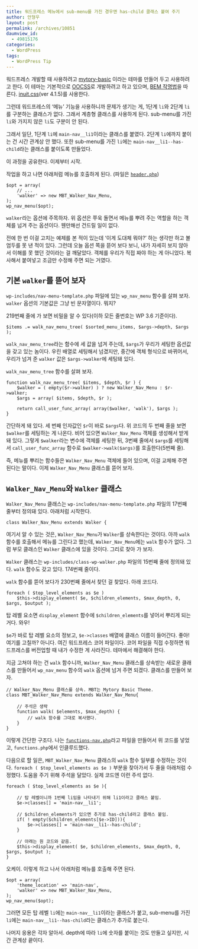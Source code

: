 ```yaml
---
title: 워드프레스 메뉴에서 sub-menu를 가진 경우엔 has-child 클래스 붙여 주기
author: 안형우
layout: post
permalink: /archives/10851
daumview_id:
  - 49815176
categories:
  - WordPress
tags:
  - WordPress Tip
---
```

워드프레스 개발할 때 사용하려고 [mytory-basic][1] 이라는 테마를 만들어 두고 사용하려고 한다. 이 테마는 기본적으로 [OOCSS][2]로 개발하려고 하고 있으며, [BEM 작명법][3]을 따른다. [inuit.css][4](ver 4.1.5)를 사용한다.

그런데 워드프레스의 &#8216;메뉴&#8217; 기능을 사용하니까 문제가 생기는 게, 1단계 `li`와 2단계 `li`를 구분하는 클래스가 없다. 그래서 계층형 클래스를 사용하게 된다. sub-menu를 가진 `li`와 가지지 않은 `li`도 구분이 안 된다.

그래서 일단, 1단계 `li`에 `main-nav__li1`이라는 클래스를 붙였다. 2단계 `li`에까지 붙이는 건 시간 관계상 안 했다. 또한 sub-menu를 가진 `li`에는 `main-nav__li1--has-child`라는 클래스를 붙이도록 만들었다.

이 과정을 공유한다. 이제부터 시작.

작업을 하고 나면 아래처럼 메뉴를 호출하게 된다. (파일은 [`header.php`][5])

    $opt = array(
        // ...
        'walker' => new MBT_Walker_Nav_Menu,
    );
    wp_nav_menu($opt);
    

`walker`라는 옵션에 주목하자. 위 옵션은 쭈욱 돌면서 메뉴를 뿌려 주는 역할을 하는 객체를 넘겨 주는 옵션이다. 웬만해선 건드릴 일이 없다.

전에 한 번 이걸 고치는 예제를 본 적이 있는데 &#8216;이게 도대체 뭐야?&#8217; 하는 생각만 하고 볼 엄두를 못 낸 적이 있다. 그런데 오늘 옵션 쪽을 뜯어 보다 보니, 내가 자세히 보지 않아서 이해를 못 했던 것이라는 걸 깨달았다. 객체를 우리가 직접 짜야 하는 게 아니었다. 복사해서 붙여넣고 조금만 수정해 주면 되는 거였다.

## 기본 `walker`를 뜯어 보자

`wp-includes/nav-menu-template.php` 파일에 있는 `wp_nav_menu` 함수를 살펴 보자. `walker` 옵션의 기본값은 그냥 빈 문자열이다. 뭐지?

219번째 줄에 가 보면 비밀을 알 수 있다(이하 모든 줄번호는 WP 3.6 기준이다).

    $items .= walk_nav_menu_tree( $sorted_menu_items, $args->depth, $args );
    

`walk_nav_menu_tree`라는 함수에 세 값을 넘겨 주는데, `$args`가 우리가 세팅한 옵션값을 갖고 있는 놈이다. 우린 배열로 세팅해서 넘겼지만, 중간에 객체 형식으로 바뀌어서, 우리가 넘겨 준 `walker` 값은 `$args->walker`에 세팅돼 있다.

`walk_nav_menu_tree` 함수를 살펴 보자.

    function walk_nav_menu_tree( $items, $depth, $r ) {
        $walker = ( empty($r->walker) ) ? new Walker_Nav_Menu : $r->walker;
        $args = array( $items, $depth, $r );
    
        return call_user_func_array( array($walker, 'walk'), $args );
    }
    

간단하게 돼 있다. 세 번째 인자값인 `$r`이 바로 `$args`다. 위 코드의 두 번째 줄을 보면 `$walker`를 세팅하는 게 나온다. 비어 있으면 `Walker_Nav_Menu` 객체를 생성해서 받게 돼 있다. 그렇게 `$walker`라는 변수에 객체를 세팅한 뒤, 3번째 줄에서 `$args`를 세팅해서 `call_user_func_array` 함수로 `$walker->walk($args)`를 호출한다(5번째 줄).

즉, 메뉴를 뿌리는 함수들은 `Walker_Nav_Menu` 객체에 들어 있으며, 이걸 교체해 주면 된다는 말이다. 이제 `Walker_Nav_Menu` 클래스를 뜯어 보자.

## `Walker_Nav_Menu`와 `Walker` 클래스

`Walker_Nav_Menu` 클래스는 `wp-includes/nav-menu-template.php` 파일의 17번째 줄부터 정의돼 있다. 아래처럼 시작한다.

    class Walker_Nav_Menu extends Walker {
    

여기서 알 수 있는 것은, `Walker_Nav_Menu`가 `Walker`를 상속한다는 것이다. 아까 `walk` 함수를 호출해서 메뉴를 그린다고 했는데, `Walker_Nav_Menu`에는 `walk` 함수가 없다. 그럼 부모 클래스인 `Walker` 클래스에 있을 것이다. 그리로 찾아 가 보자.

`Walker` 클래스는 `wp-includes/class-wp-walker.php` 파일의 15번째 줄에 정의돼 있다. `walk` 함수도 갖고 있다. 174번째 줄이다.

`walk` 함수를 뜯어 보다가 230번째 줄에서 찾던 걸 찾았다. 아래 코드다.

    foreach ( $top_level_elements as $e )
        $this->display_element( $e, $children_elements, $max_depth, 0, $args, $output );
    

탑 레벨 요소면 `display_element` 함수에 `$children_elements`를 넣어서 뿌리게 되는 거다. 와우!

`$e`가 바로 탑 레벨 요소의 정보고, `$e->classes` 배열에 클래스 이름이 들어간다. 좋아! 여기를 고칠까? 아니다. 여긴 워드프레스 코어 파일이다. 코어 파일을 직접 수정하면 워드프레스를 버전업할 때 내가 수정한 게 사라진다. 테마에서 해결해야 한다.

지금 고쳐야 하는 건 `walk` 함수니까, `Walker_Nav_Menu` 클래스를 상속받는 새로운 클래스를 만들어서 `wp_nav_menu` 함수의 `walk` 옵션에 넘겨 주면 되겠다. 클래스를 만들어 보자.

    // Walker_Nav_Menu 클래스를 상속. MBT는 Mytory Basic Theme.
    class MBT_Walker_Nav_Menu extends Walker_Nav_Menu{
    
        // 주석은 생략
        function walk( $elements, $max_depth) {
            // walk 함수를 그대로 복사했다.
        }
    }
    

이렇게 간단한 구조다. 나는 [`functions-nav.php`][6]라고 파일을 만들어서 위 코드를 넣었고, `functions.php`에서 인클루드했다.

다음으로 할 일은, `MBT_Walker_Nav_Menu` 클래스의 `walk` 함수 일부를 수정하는 것이다. `foreach ( $top_level_elements as $e )` 부분을 찾아가서 두 줄을 아래처럼 수정했다. 도움을 주기 위해 주석을 달았다. 실제 코드엔 이런 주석 없다.

    foreach ( $top_level_elements as $e ){
    
        // 탑 레벨이니까 1번째 li임을 나타내기 위해 li1이라고 클래스 붙임.
        $e->classes[] = 'main-nav__li1';
    
        // $children_elements가 있으면 추가로 has-child라고 클래스 붙임.
        if( ! empty($children_elements[$e->ID])){
            $e->classes[] = 'main-nav__li1--has-child';
        }
    
        // 아래는 원 코드와 같음.
        $this->display_element( $e, $children_elements, $max_depth, 0, $args, $output );
    }
    

오케이. 이렇게 하고 나서 아래처럼 메뉴를 호출해 주면 된다.

    $opt = array(
        'theme_location' => 'main-nav', 
        'walker' => new MBT_Walker_Nav_Menu,
    );
    wp_nav_menu($opt); 
    

그러면 모든 탑 레벨 `li`에는 `main-nav__li1`이라는 클래스가 붙고, sub-menu를 가진 `li`에는 `main-nav__li1--has-child`라는 클래스가 추가로 붙는다.

나머지 응용은 각자 알아서. depth에 따라 `li`에 숫자를 붙이는 것도 만들고 싶지만, 시간 관계상 끝이다.

 [1]: https://github.com/mytory/wp-mytory-basic-theme
 [2]: https://mytory.net/archives/8949
 [3]: http://csswizardry.com/2013/01/mindbemding-getting-your-head-round-bem-syntax/
 [4]: http://inuitcss.com
 [5]: https://github.com/mytory/wp-mytory-basic-theme/blob/bc593d2dfbcfbfabf0d8e480e499ef0a36d5cc9a/header.php
 [6]: https://github.com/mytory/wp-mytory-basic-theme/blob/7de411fce7573cb484c5f147fb23b2b53a97e1d9/functions-nav.php
